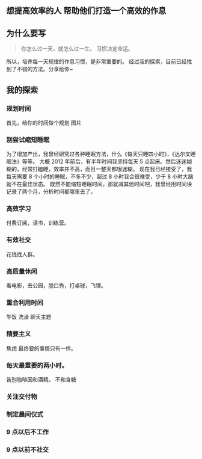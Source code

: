 想提高效率的人
帮助他们打造一个高效的作息
---
## 为什么要写
>你怎么过一天，就怎么过一生。
习惯决定命运。

所以，培养每一天规律的作息习惯，是非常重要的。
经过我的探索，目前已经找到了不错的方法。分享给你~

## 我的探索
### 规划时间
首先，给你的时间做个规划
图片

### 别尝试缩短睡眠
为了增加产出，我曾经研究过各种睡眠方法，什么《每天只睡四小时》，《达尔文睡眠法》等等。
大概 2012 年前后，有半年时间我坚持每天 5 点起床。然后迷迷糊糊的，经常打瞌睡，效率并不高，而且一整天都很迷糊。
现在我已经接受了，我每天需要 8 个小时的睡眠，不多不少，超过 8 小时我会很难受，少于 8 小时大脑就不在最佳状态。
既然不能缩短睡眠时间，那就减其他时间吧，我曾经用时间块记录了两个月，分析时间都哪里去了。

### 高效学习
付费订阅，读书，训练营。

### 有效社交
花钱找人群。

### 高质量休闲
看电影，去公园，脱口秀，打桌球，飞镖。

### 重合利用时间
午饭
洗澡
聊天主题

### 精要主义
焦虑
最终要的事情只有一件。

### 每天最重要的两小时。
告别咖啡因和酒精。
不和含糖

### 关注交付物
### 制定晨间仪式
### 9 点以后不工作
### 9 点以前不社交
